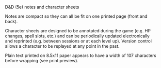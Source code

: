 D&D (5e) notes and character sheets

Notes are compact so they can all be fit on one printed page (front and back).

Character sheets are designed to be annotated during the game (e.g. HP changes, spell slots, etc.) and can be periodically updated electronically and reprinted (e.g. between sessions or at each level up). Version control allows a character to be replayed at any point in the past.

Plain text printed on 8.5x11 paper appears to have a width of 107 characters before wrapping (see print preview).
